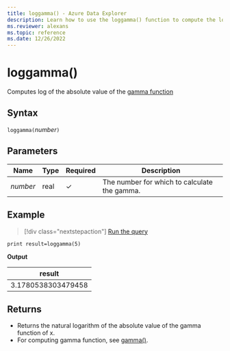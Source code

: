 ```yaml
---
title: loggamma() - Azure Data Explorer
description: Learn how to use the loggamma() function to compute the log of the absolute value of the gamma function.
ms.reviewer: alexans
ms.topic: reference
ms.date: 12/26/2022
---
```

# loggamma()

Computes log of the absolute value of the [gamma function](https://en.wikipedia.org/wiki/Gamma_function)

## Syntax

`loggamma(`*number*`)`

## Parameters

| Name | Type | Required | Description |
|--|--|--|--|
|*number*| real | &check; | The number for which to calculate the gamma.|

## Example

> [!div class="nextstepaction"]
> <a href="https://dataexplorer.azure.com/clusters/help/databases/Samples?query=H4sIAAAAAAAAAysoyswrUShKLS7NKbHNyU9PT8zNTdQw1QQAjpO9/xgAAAA=" target="_blank">Run the query</a>

```kusto
print result=loggamma(5)
```

**Output**

|result|
|--|
|3.1780538303479458|

## Returns

* Returns the natural logarithm of the absolute value of the gamma function of x.
* For computing gamma function, see [gamma()](gammafunction.md).

